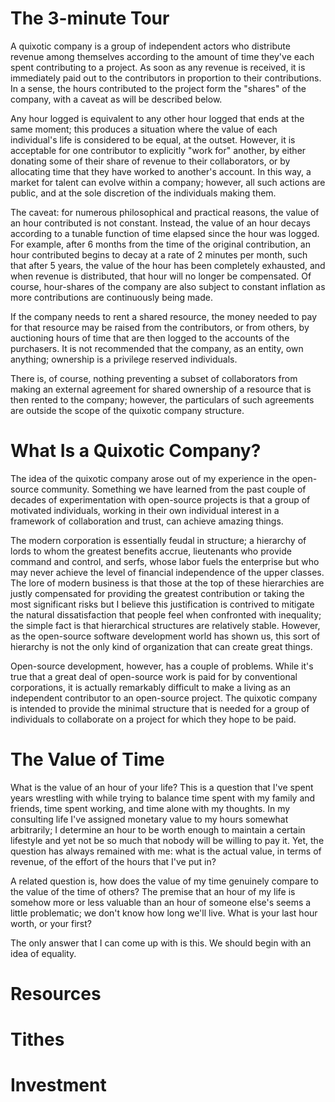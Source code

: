 The 3-minute Tour
=================

A quixotic company is a group of independent actors who distribute revenue
among themselves according to the amount of time they've each spent
contributing to a project. As soon as any revenue is received, it is
immediately paid out to the contributors in proportion to their contributions.
In a sense, the hours contributed to the project form the "shares" of the
company, with a caveat as will be described below.

Any hour logged is equivalent to any other hour logged that ends at the same
moment; this produces a situation where the value of each individual's life is
considered to be equal, at the outset. However, it is acceptable for one
contributor to explicitly "work for" another, by either donating some of their
share of revenue to their collaborators, or by allocating time that they have
worked to another's account. In this way, a market for talent can evolve within
a company; however, all such actions are public, and at the sole discretion of
the individuals making them.

The caveat: for numerous philosophical and practical reasons, the value of an
hour contributed is not constant. Instead, the value of an hour decays
according to a tunable function of time elapsed since the hour was logged. For
example, after 6 months from the time of the original contribution, an hour
contributed begins to decay at a rate of 2 minutes per month, such that after 5
years, the value of the hour has been completely exhausted, and when revenue is
distributed, that hour will no longer be compensated. Of course, hour-shares of
the company are also subject to constant inflation as more contributions are
continuously being made.

If the company needs to rent a shared resource, the money needed to pay for
that resource may be raised from the contributors, or from others, by
auctioning hours of time that are then logged to the accounts of the
purchasers. It is not recommended that the company, as an entity, own anything;
ownership is a privilege reserved individuals.

There is, of course, nothing preventing a subset of collaborators from making
an external agreement for shared ownership of a resource that is then rented to
the company; however, the particulars of such agreements are outside the scope
of the quixotic company structure.

What Is a Quixotic Company?
===========================

The idea of the quixotic company arose out of my experience in the open-source
community. Something we have learned from the past couple of decades of
experimentation with open-source projects is that a group of motivated
individuals, working in their own individual interest in a framework of
collaboration and trust, can achieve amazing things.

The modern corporation is essentially feudal in structure; a hierarchy of lords
to whom the greatest benefits accrue, lieutenants who provide command and
control, and serfs, whose labor fuels the enterprise but who may never achieve
the level of financial independence of the upper classes. The lore of modern
business is that those at the top of these hierarchies are justly compensated
for providing the greatest contribution or taking the most significant risks
but I believe this justification is contrived to mitigate the natural
dissatisfaction that people feel when confronted with inequality; the simple
fact is that hierarchical structures are relatively stable. However, as the
open-source software development world has shown us, this sort of hierarchy
is not the only kind of organization that can create great things. 

Open-source development, however, has a couple of problems. While it's true
that a great deal of open-source work is paid for by conventional corporations,
it is actually remarkably difficult to make a living as an independent
contributor to an open-source project. The quixotic company is intended to
provide the minimal structure that is needed for a group of individuals to
collaborate on a project for which they hope to be paid.

The Value of Time
=================

What is the value of an hour of your life? This is a question that I've spent
years wrestling with while trying to balance time spent with my family and
friends, time spent working, and time alone with my thoughts. In my consulting
life I've assigned monetary value to my hours somewhat arbitrarily; I determine
an hour to be worth enough to maintain a certain lifestyle and yet not be so much
that nobody will be willing to pay it. Yet, the question has always remained with
me: what is the actual value, in terms of revenue, of the effort of the hours that
I've put in? 

A related question is, how does the value of my time genuinely compare to the 
value of the time of others? The premise that an hour of my life is somehow more
or less valuable than an hour of someone else's seems a little problematic;
we don't know how long we'll live. What is your last hour worth, or your first?

The only answer that I can come up with is this. We should begin with an idea of equality.

Resources
=========


Tithes
======

Investment
==========

